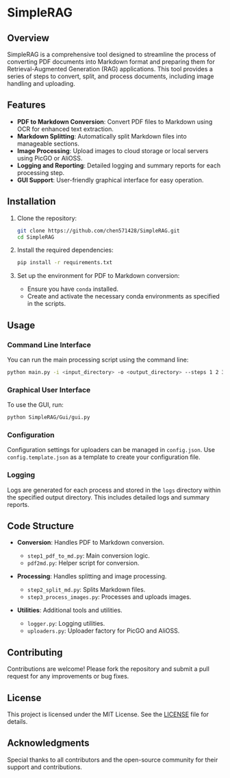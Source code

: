 # SimpleRAG

## Overview

SimpleRAG is a comprehensive tool designed to streamline the process of converting PDF documents into Markdown format and preparing them for Retrieval-Augmented Generation (RAG) applications. This tool provides a series of steps to convert, split, and process documents, including image handling and uploading.

## Features

- **PDF to Markdown Conversion**: Convert PDF files to Markdown using OCR for enhanced text extraction.
- **Markdown Splitting**: Automatically split Markdown files into manageable sections.
- **Image Processing**: Upload images to cloud storage or local servers using PicGO or AliOSS.
- **Logging and Reporting**: Detailed logging and summary reports for each processing step.
- **GUI Support**: User-friendly graphical interface for easy operation.

## Installation

1. Clone the repository:
   ```bash
   git clone https://github.com/chen571428/SimpleRAG.git
   cd SimpleRAG
   ```

2. Install the required dependencies:
   ```bash
   pip install -r requirements.txt
   ```

3. Set up the environment for PDF to Markdown conversion:
   - Ensure you have `conda` installed.
   - Create and activate the necessary conda environments as specified in the scripts.

## Usage

### Command Line Interface

You can run the main processing script using the command line:

```bash
python main.py -i <input_directory> -o <output_directory> --steps 1 2 3 --uploader picgo
```

### Graphical User Interface

To use the GUI, run:

```bash
python SimpleRAG/Gui/gui.py
```

### Configuration

Configuration settings for uploaders can be managed in `config.json`. Use `config.template.json` as a template to create your configuration file.

### Logging

Logs are generated for each process and stored in the `logs` directory within the specified output directory. This includes detailed logs and summary reports.

## Code Structure

- **Conversion**: Handles PDF to Markdown conversion.
  - `step1_pdf_to_md.py`: Main conversion logic.
  - `pdf2md.py`: Helper script for conversion.

- **Processing**: Handles splitting and image processing.
  - `step2_split_md.py`: Splits Markdown files.
  - `step3_process_images.py`: Processes and uploads images.

- **Utilities**: Additional tools and utilities.
  - `logger.py`: Logging utilities.
  - `uploaders.py`: Uploader factory for PicGO and AliOSS.

## Contributing

Contributions are welcome! Please fork the repository and submit a pull request for any improvements or bug fixes.

## License

This project is licensed under the MIT License. See the [LICENSE](LICENSE) file for details.

## Acknowledgments

Special thanks to all contributors and the open-source community for their support and contributions.
